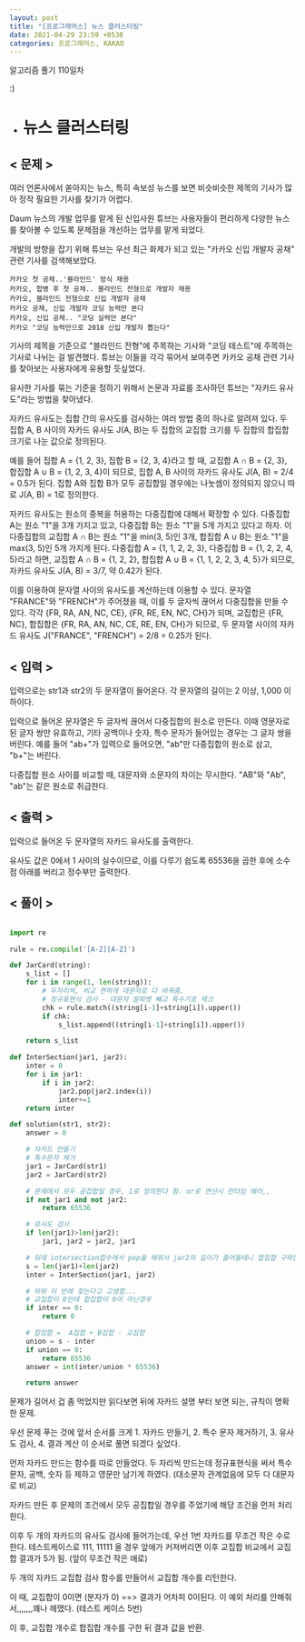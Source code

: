 ```yaml
---
layout: post
title: "[프로그래머스] 뉴스 클러스터링"
date: 2021-04-29 23:59 +0530
categories: 프로그래머스, KAKAO
---
```


알고리즘 풀기 110일차

:)

- # 뉴스 클러스터링

>

## < 문제 >

여러 언론사에서 쏟아지는 뉴스, 특히 속보성 뉴스를 보면 비슷비슷한 제목의 기사가 많아 정작 필요한 기사를 찾기가 어렵다.

Daum 뉴스의 개발 업무를 맡게 된 신입사원 튜브는 사용자들이 편리하게 다양한 뉴스를 찾아볼 수 있도록 문제점을 개선하는 업무를 맡게 되었다.

개발의 방향을 잡기 위해 튜브는 우선 최근 화제가 되고 있는 "카카오 신입 개발자 공채" 관련 기사를 검색해보았다.

    카카오 첫 공채..'블라인드' 방식 채용
    카카오, 합병 후 첫 공채.. 블라인드 전형으로 개발자 채용
    카카오, 블라인드 전형으로 신입 개발자 공채
    카카오 공채, 신입 개발자 코딩 능력만 본다
    카카오, 신입 공채.. "코딩 실력만 본다"
    카카오 "코딩 능력만으로 2018 신입 개발자 뽑는다"

기사의 제목을 기준으로 "블라인드 전형"에 주목하는 기사와 "코딩 테스트"에 주목하는 기사로 나뉘는 걸 발견했다. 튜브는 이들을 각각 묶어서 보여주면 카카오 공채 관련 기사를 찾아보는 사용자에게 유용할 듯싶었다.

유사한 기사를 묶는 기준을 정하기 위해서 논문과 자료를 조사하던 튜브는 "자카드 유사도"라는 방법을 찾아냈다.

자카드 유사도는 집합 간의 유사도를 검사하는 여러 방법 중의 하나로 알려져 있다. 두 집합 A, B 사이의 자카드 유사도 J(A, B)는 두 집합의 교집합 크기를 두 집합의 합집합 크기로 나눈 값으로 정의된다.

예를 들어 집합 A = {1, 2, 3}, 집합 B = {2, 3, 4}라고 할 때, 교집합 A ∩ B = {2, 3}, 합집합 A ∪ B = {1, 2, 3, 4}이 되므로, 집합 A, B 사이의 자카드 유사도 J(A, B) = 2/4 = 0.5가 된다. 집합 A와 집합 B가 모두 공집합일 경우에는 나눗셈이 정의되지 않으니 따로 J(A, B) = 1로 정의한다.

자카드 유사도는 원소의 중복을 허용하는 다중집합에 대해서 확장할 수 있다. 다중집합 A는 원소 "1"을 3개 가지고 있고, 다중집합 B는 원소 "1"을 5개 가지고 있다고 하자. 이 다중집합의 교집합 A ∩ B는 원소 "1"을 min(3, 5)인 3개, 합집합 A ∪ B는 원소 "1"을 max(3, 5)인 5개 가지게 된다. 다중집합 A = {1, 1, 2, 2, 3}, 다중집합 B = {1, 2, 2, 4, 5}라고 하면, 교집합 A ∩ B = {1, 2, 2}, 합집합 A ∪ B = {1, 1, 2, 2, 3, 4, 5}가 되므로, 자카드 유사도 J(A, B) = 3/7, 약 0.42가 된다.

이를 이용하여 문자열 사이의 유사도를 계산하는데 이용할 수 있다. 문자열 "FRANCE"와 "FRENCH"가 주어졌을 때, 이를 두 글자씩 끊어서 다중집합을 만들 수 있다. 각각 {FR, RA, AN, NC, CE}, {FR, RE, EN, NC, CH}가 되며, 교집합은 {FR, NC}, 합집합은 {FR, RA, AN, NC, CE, RE, EN, CH}가 되므로, 두 문자열 사이의 자카드 유사도 J("FRANCE", "FRENCH") = 2/8 = 0.25가 된다.

## < 입력 >

입력으로는 str1과 str2의 두 문자열이 들어온다. 각 문자열의 길이는 2 이상, 1,000 이하이다.

입력으로 들어온 문자열은 두 글자씩 끊어서 다중집합의 원소로 만든다. 이때 영문자로 된 글자 쌍만 유효하고, 기타 공백이나 숫자, 특수 문자가 들어있는 경우는 그 글자 쌍을 버린다. 예를 들어 "ab+"가 입력으로 들어오면, "ab"만
다중집합의 원소로 삼고, "b+"는 버린다.

다중집합 원소 사이를 비교할 때, 대문자와 소문자의 차이는 무시한다. "AB"와 "Ab", "ab"는 같은 원소로 취급한다.

## < 출력 >

입력으로 들어온 두 문자열의 자카드 유사도를 출력한다.

유사도 값은 0에서 1 사이의 실수이므로, 이를 다루기 쉽도록 65536을 곱한 후에 소수점 아래를 버리고 정수부만 출력한다.

## < 풀이 >

```python

import re

rule = re.compile('[A-Z][A-Z]')

def JarCard(string):
    s_list = []
    for i in range(1, len(string)):
        # 두자리씩, 비교 편하게 대문자로 다 바꿔줌.
        # 정규표현식 검사 - 대문자 알파벳 빼고 특수기호 체크
        chk = rule.match((string[i-1]+string[i]).upper())
        if chk:
            s_list.append((string[i-1]+string[i]).upper())

    return s_list

def InterSection(jar1, jar2):
    inter = 0
    for i in jar1:
        if i in jar2:
            jar2.pop(jar2.index(i))
            inter+=1
    return inter

def solution(str1, str2):
    answer = 0

    # 자카드 만들기
    # 특수문자 제거
    jar1 = JarCard(str1)
    jar2 = JarCard(str2)

    # 문제에서 모두 공집합일 경우, 1로 정의한다 함. or로 연산시 런타임 에러,,
    if not jar1 and not jar2:
        return 65536

    # 유사도 검사
    if len(jar1)>len(jar2):
        jar1, jar2 = jar2, jar1

    # 뒤에 intersection합수에서 pop을 해줘서 jar2의 길이가 줄어들테니 합집합 구하는데 필요한 sum을 구해둔다.
    s = len(jar1)+len(jar2)
    inter = InterSection(jar1, jar2)

    # 하쒸 이 반례 찾는다고 고생함...
    # 교집합이 0인데 합집합이 0이 아닌경우
    if inter == 0:
        return 0

    # 합집합 =  A집합 + B집합 - 교집합
    union = s - inter
    if union == 0:
        return 65536
    answer = int(inter/union * 65536)

    return answer

```

문제가 길어서 겁 좀 먹었지만 읽다보면 뒤에 자카드 설명 부터 보면 되는, 규칙이 명확한 문제.

우선 문제 푸는 것에 앞서 순서를 크게 1. 자카드 만들기, 2. 특수 문자 제거하기, 3. 유사도 검사, 4. 결과 계산 이 순서로 풀면 되겠다 싶었다.

먼저 자카드 만드는 함수를 따로 만들었다. 두 자리씩 만드는데 정규표현식을 써서 특수문자, 공백, 숫자 등 제하고 영문만 남기게 하였다. (대소문자 관계없음에 모두 다 대문자로 비교)

자카드 만든 후 문제의 조건에서 모두 공집합일 경우를 주었기에 해당 조건을 먼저 처리한다.

이후 두 개의 자카드의 유사도 검사에 들어가는데, 우선 1번 자카드를 무조건 작은 수로 한다. 테스트케이스로 111, 11111 올 경우 앞에가 커져버리면 이후 교집합 비교에서 교집합 결과가 5가 됨. (앞이 무조건 작은 애로)

두 개의 자카드 교집합 검사 함수를 만들어서 교집합 개수를 리턴한다.

이 때, 교집합이 0이면 (분자가 0) ==> 결과가 어차피 0이된다. 이 예외 처리를 안해줘서,,,,,,,꽤나 헤맸다. (테스트 케이스 5번)

이 후, 교집합 개수로 합집합 개수를 구한 뒤 결과 값을 반환.
